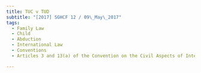 ```yaml
---
title: TUC v TUD 
subtitle: "[2017] SGHCF 12 / 09\_May\_2017"
tags:
  - Family Law
  - Child
  - Abduction
  - International Law
  - Conventions
  - Articles 3 and 13(a) of the Convention on the Civil Aspects of International Child Abduction

---
```


